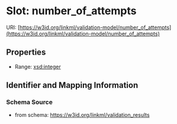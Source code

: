 # Slot: number_of_attempts

URI: [https://w3id.org/linkml/validation-model/number_of_attempts](https://w3id.org/linkml/validation-model/number_of_attempts)



<!-- no inheritance hierarchy -->


## Properties

 * Range: [xsd:integer](http://www.w3.org/2001/XMLSchema#integer)



## Identifier and Mapping Information







### Schema Source


* from schema: https://w3id.org/linkml/validation_results



